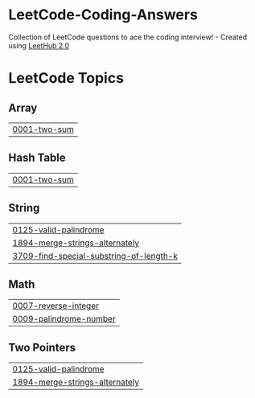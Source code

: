 # LeetCode-Coding-Answers
Collection of LeetCode questions to ace the coding interview! - Created using [LeetHub 2.0](https://github.com/arunbhardwaj/LeetHub-2.0)

<!---LeetCode Topics Start-->
# LeetCode Topics
## Array
|  |
| ------- |
| [0001-two-sum](https://github.com/Samuela31/LeetCode-Coding-Answers/tree/master/0001-two-sum) |
## Hash Table
|  |
| ------- |
| [0001-two-sum](https://github.com/Samuela31/LeetCode-Coding-Answers/tree/master/0001-two-sum) |
## String
|  |
| ------- |
| [0125-valid-palindrome](https://github.com/Samuela31/LeetCode-Coding-Answers/tree/master/0125-valid-palindrome) |
| [1894-merge-strings-alternately](https://github.com/Samuela31/LeetCode-Coding-Answers/tree/master/1894-merge-strings-alternately) |
| [3709-find-special-substring-of-length-k](https://github.com/Samuela31/LeetCode-Coding-Answers/tree/master/3709-find-special-substring-of-length-k) |
## Math
|  |
| ------- |
| [0007-reverse-integer](https://github.com/Samuela31/LeetCode-Coding-Answers/tree/master/0007-reverse-integer) |
| [0009-palindrome-number](https://github.com/Samuela31/LeetCode-Coding-Answers/tree/master/0009-palindrome-number) |
## Two Pointers
|  |
| ------- |
| [0125-valid-palindrome](https://github.com/Samuela31/LeetCode-Coding-Answers/tree/master/0125-valid-palindrome) |
| [1894-merge-strings-alternately](https://github.com/Samuela31/LeetCode-Coding-Answers/tree/master/1894-merge-strings-alternately) |
<!---LeetCode Topics End-->
